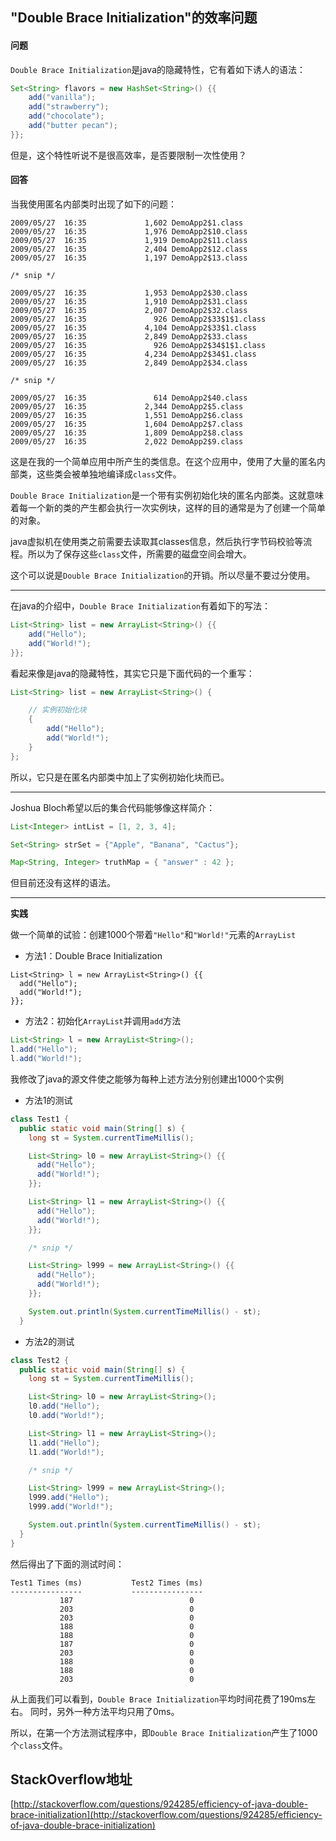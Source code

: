 ## "Double Brace Initialization"的效率问题

#### 问题

`Double Brace Initialization`是java的隐藏特性，它有着如下诱人的语法：

```java
Set<String> flavors = new HashSet<String>() {{
    add("vanilla");
    add("strawberry");
    add("chocolate");
    add("butter pecan");
}};
```

但是，这个特性听说不是很高效率，是否要限制一次性使用？

#### 回答

当我使用匿名内部类时出现了如下的问题：

```Auto
2009/05/27  16:35             1,602 DemoApp2$1.class
2009/05/27  16:35             1,976 DemoApp2$10.class
2009/05/27  16:35             1,919 DemoApp2$11.class
2009/05/27  16:35             2,404 DemoApp2$12.class
2009/05/27  16:35             1,197 DemoApp2$13.class

/* snip */

2009/05/27  16:35             1,953 DemoApp2$30.class
2009/05/27  16:35             1,910 DemoApp2$31.class
2009/05/27  16:35             2,007 DemoApp2$32.class
2009/05/27  16:35               926 DemoApp2$33$1$1.class
2009/05/27  16:35             4,104 DemoApp2$33$1.class
2009/05/27  16:35             2,849 DemoApp2$33.class
2009/05/27  16:35               926 DemoApp2$34$1$1.class
2009/05/27  16:35             4,234 DemoApp2$34$1.class
2009/05/27  16:35             2,849 DemoApp2$34.class

/* snip */

2009/05/27  16:35               614 DemoApp2$40.class
2009/05/27  16:35             2,344 DemoApp2$5.class
2009/05/27  16:35             1,551 DemoApp2$6.class
2009/05/27  16:35             1,604 DemoApp2$7.class
2009/05/27  16:35             1,809 DemoApp2$8.class
2009/05/27  16:35             2,022 DemoApp2$9.class
```

这是在我的一个简单应用中所产生的类信息。在这个应用中，使用了大量的匿名内部类，这些类会被单独地编译成`class`文件。

`Double Brace Initialization`是一个带有实例初始化块的匿名内部类。这就意味着每一个新的类的产生都会执行一次实例块，这样的目的通常是为了创建一个简单的对象。

java虚拟机在使用类之前需要去读取其classes信息，然后执行字节码校验等流程。所以为了保存这些`class`文件，所需要的磁盘空间会增大。

这个可以说是`Double Brace Initialization`的开销。所以尽量不要过分使用。

---

在java的介绍中，`Double Brace Initialization`有着如下的写法：

```java
List<String> list = new ArrayList<String>() {{
    add("Hello");
    add("World!");
}};
```

看起来像是java的隐藏特性，其实它只是下面代码的一个重写：

```java
List<String> list = new ArrayList<String>() {

    // 实例初始化块
    {
        add("Hello");
        add("World!");
    }
};
```

所以，它只是在匿名内部类中加上了实例初始化块而已。

---

Joshua Bloch希望以后的集合代码能够像这样简介：

```java
List<Integer> intList = [1, 2, 3, 4];

Set<String> strSet = {"Apple", "Banana", "Cactus"};

Map<String, Integer> truthMap = { "answer" : 42 };
```

但目前还没有这样的语法。

---

<strong>实践</strong>

做一个简单的试验：创建1000个带着`"Hello"`和`"World!"`元素的`ArrayList`

* 方法1：Double Brace Initialization

```
List<String> l = new ArrayList<String>() {{
  add("Hello");
  add("World!");
}};
```

* 方法2：初始化`ArrayList`并调用`add`方法

```java
List<String> l = new ArrayList<String>();
l.add("Hello");
l.add("World!");
```

我修改了java的源文件使之能够为每种上述方法分别创建出1000个实例

* 方法1的测试

```java
class Test1 {
  public static void main(String[] s) {
    long st = System.currentTimeMillis();

    List<String> l0 = new ArrayList<String>() {{
      add("Hello");
      add("World!");
    }};

    List<String> l1 = new ArrayList<String>() {{
      add("Hello");
      add("World!");
    }};

    /* snip */

    List<String> l999 = new ArrayList<String>() {{
      add("Hello");
      add("World!");
    }};

    System.out.println(System.currentTimeMillis() - st);
  }
```

* 方法2的测试

```java
class Test2 {
  public static void main(String[] s) {
    long st = System.currentTimeMillis();

    List<String> l0 = new ArrayList<String>();
    l0.add("Hello");
    l0.add("World!");

    List<String> l1 = new ArrayList<String>();
    l1.add("Hello");
    l1.add("World!");

    /* snip */

    List<String> l999 = new ArrayList<String>();
    l999.add("Hello");
    l999.add("World!");

    System.out.println(System.currentTimeMillis() - st);
  }
}
```

然后得出了下面的测试时间：

```Auto
Test1 Times (ms)           Test2 Times (ms)
----------------           ----------------
           187                          0
           203                          0
           203                          0
           188                          0
           188                          0
           187                          0
           203                          0
           188                          0
           188                          0
           203                          0
```

从上面我们可以看到，`Double Brace Initialization`平均时间花费了190ms左右。
同时，另外一种方法平均只用了0ms。

所以，在第一个方法测试程序中，即`Double Brace Initialization`产生了1000个`class`文件。

## StackOverflow地址

[http://stackoverflow.com/questions/924285/efficiency-of-java-double-brace-initialization](http://stackoverflow.com/questions/924285/efficiency-of-java-double-brace-initialization)